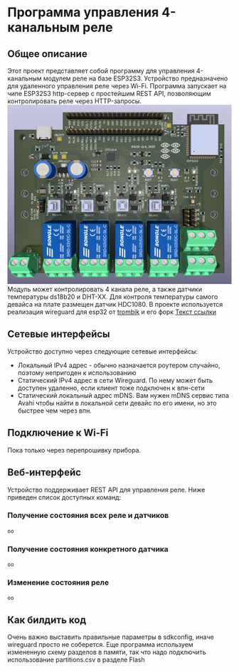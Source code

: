 # Программа управления 4-канальным реле  

## Общее описание
Этот проект представляет собой программу для управления 4-канальным модулем реле на базе ESP32S3. Устройство предназначено для удаленного управления реле через Wi-Fi. Программа запускает на чипе ESP32S3 http-сервер с простейшим REST API, позволяющим контролировать реле через HTTP-запросы.    
![Сам модуль реле выглядит так](https://raw.githubusercontent.com/houseofbigseals/esp32_relay/commit/image.png)   
Модуль может контролировать 4 канала реле, а также датчики температуры ds18b20 и DHT-XX. Для контроля температуры самого девайса на плате размещен датчик HDC1080.
В проекте используется реализация wireguard для esp32 от [trombik](https://github.com/trombik/esp_wireguard) и его форк [Текст ссылки](droscy://github.com/droscy/esp_wireguard)


## Сетевые интерфейсы
Устройство  доступно через следующие сетевые интерфейсы:
- Локальный IPv4 адрес - обычно назначается роутером случайно, поэтому непригоден к использованию  
- Статический IPv4 адрес в сети Wireguard. По нему может быть доступен удаленно, если клиент тоже подключен к впн-сети  
- Статический локальный адрес mDNS. Вам нужен mDNS сервис типа Avahi чтобы найти в локальной сети девайс по его имени, но это быстрее чем через впн.  

## Подключение к Wi-Fi
Пока только через перепрошивку прибора.

## Веб-интерфейс
Устройство поддерживает REST API для управления реле. Ниже приведен список доступных команд:  
 

### Получение состояния всех реле и датчиков
```
оо
```

### Получение состояния конкретного датчика
```
оо
```

### Изменение состояния реле
```
оо
```

## Как билдить код
Очень важно выставить правильные параметры в sdkconfig, иначе wireguard просто не соберется. 
Еще программа используем измененную схему разделов в памяти, так что надо подключить использование partitions.csv в разделе Flash  

